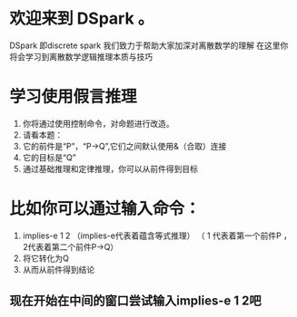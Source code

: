 # 欢迎来到 DSpark 。
DSpark 即discrete spark
我们致力于帮助大家加深对离散数学的理解
在这里你将会学习到离散数学逻辑推理本质与技巧
# 学习使用假言推理
1. 你将通过使用控制命令，对命题进行改造。
2. 请看本题：
3. 它的前件是“P”，“P->Q”,它们之间默认使用&（合取）连接
4. 它的目标是“Q”
5. 通过基础推理和定律推理，你可以从前件得到目标
# 比如你可以通过输入命令：
1. implies-e 1 2
   （implies-e代表着蕴含等式推理）
   （ 1 代表着第一个前件P ，2代表着第二个前件P->Q）
2. 将它转化为Q
3. 从而从前件得到结论
## 现在开始在中间的窗口尝试输入implies-e 1 2吧